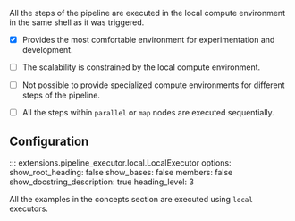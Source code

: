 All the steps of the pipeline are executed in the local compute environment in the same shell
as it was triggered.

- [x] Provides the most comfortable environment for experimentation and development.
- [ ] The scalability is constrained by the local compute environment.
- [ ] Not possible to provide specialized compute environments for different steps of the pipeline.
- [ ] All the steps within ```parallel``` or ```map``` nodes are executed sequentially.



## Configuration

::: extensions.pipeline_executor.local.LocalExecutor
    options:
        show_root_heading: false
        show_bases: false
        members: false
        show_docstring_description: true
        heading_level: 3



All the examples in the concepts section are executed using ```local``` executors.
